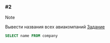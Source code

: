 ### \#2
> [!NOTE]
> Вывести названия всеx авиакомпаний
[Задание](https://sql-academy.org/ru/trainer/tasks/2)
```sql
SELECT name FROM company
```